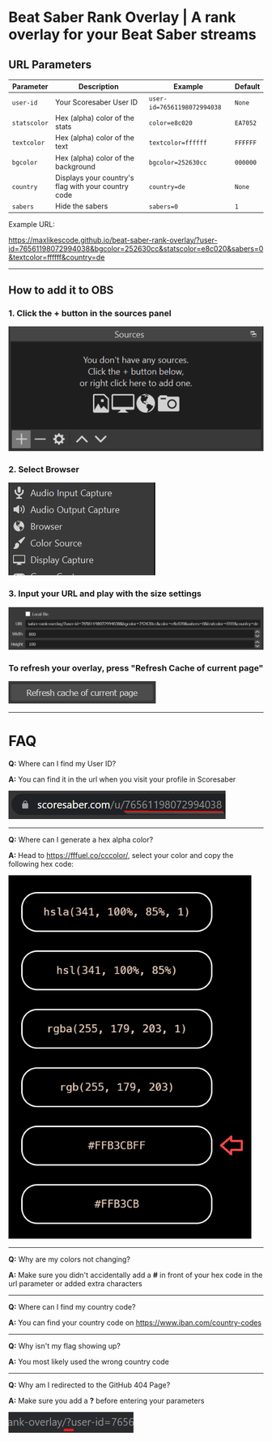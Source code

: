 # **Beat Saber Rank Overlay** | A rank overlay for your Beat Saber streams

## URL Parameters

| Parameter    | Description                                         | Example                     | Default  |
| ------------ | --------------------------------------------------- | --------------------------- | -------- |
| `user-id`    | Your Scoresaber User ID                             | `user-id=76561198072994038` | `None`   |
| `statscolor` | Hex (alpha) color of the stats                      | `color=e8c020`              | `EA7052` |
| `textcolor`  | Hex (alpha) color of the text                       | `textcolor=ffffff`          | `FFFFFF` |
| `bgcolor`    | Hex (alpha) color of the background                 | `bgcolor=252630cc`          | `000000` |
| `country`    | Displays your country's flag with your country code | `country=de`                | `None`   |
| `sabers`     | Hide the sabers                                     | `sabers=0`                  | `1`      |

Example URL:

https://maxlikescode.github.io/beat-saber-rank-overlay/?user-id=76561198072994038&bgcolor=252630cc&statscolor=e8c020&sabers=0&textcolor=ffffff&country=de

---

## How to add it to OBS

### 1. Click the **+** button in the sources panel

![obs1](obs-1.png)

### 2. Select **Browser**

![obs2](obs-2.png)

### 3. Input your URL and play with the size settings

![obs3](obs-3.png)

### To refresh your overlay, press "Refresh Cache of current page"

![obsrefreshcache](obs-refresh-cache.png)

---

# **FAQ**

**Q:** Where can I find my User ID?

**A:** You can find it in the url when you visit your profile in Scoresaber

![useridimage](scoresaber-user-id.png)

---

**Q:** Where can I generate a hex alpha color?

**A:** Head to https://fffuel.co/cccolor/, select your color and copy the following hex code:

![colorpickerimage](color-picker.png)

---

**Q:** Why are my colors not changing?

**A:** Make sure you didn't accidentally add a **#** in front of your hex code in the url parameter or added extra characters

---

**Q:** Where can I find my country code?

**A:** You can find your country code on https://www.iban.com/country-codes

---

**Q:** Why isn't my flag showing up?

**A:** You most likely used the wrong country code

---

**Q:** Why am I redirected to the GitHub 404 Page?

**A:** Make sure you add a **?** before entering your parameters

![questionmark](question-mark.png)
